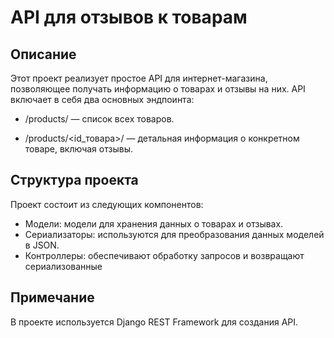 # API для отзывов к товарам
## Описание
Этот проект реализует простое API для интернет-магазина, позволяющее получать информацию о товарах и отзывы на них. API включает в себя два основных эндпоинта:

- /products/ — список всех товаров.

- /products/<id_товара>/ — детальная информация о конкретном товаре, включая отзывы.
## Структура проекта
Проект состоит из следующих компонентов:

- Модели: модели для хранения данных о товарах и отзывах.
- Сериализаторы: используются для преобразования данных моделей в JSON.
- Контроллеры: обеспечивают обработку запросов и возвращают сериализованные
## Примечание
В проекте используется Django REST Framework для создания API.
